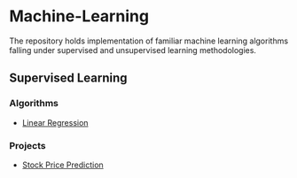 # Machine-Learning
The repository holds implementation of familiar machine learning algorithms falling under supervised and unsupervised learning methodologies.

## Supervised Learning 
### Algorithms
* [Linear Regression](https://github.com/SarthakPatidar/Machine-Learning/blob/master/Supervised%20Learning/algorithms/linear%20regression/doc/README.md)
### Projects
* [Stock Price Prediction](https://github.com/SarthakPatidar/Machine-Learning/blob/master/Supervised%20Learning/projects/stock%20price%20prediction/doc/README.md)
